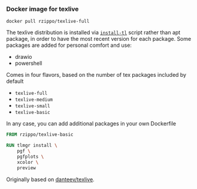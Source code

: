 ### Docker image for texlive

`docker pull rzippo/texlive-full`

The texlive distribution is installed via [`install-tl`](https://www.tug.org/texlive/quickinstall.html) script rather than apt package, in order to have the most recent version for each package.
Some packages are added for personal comfort and use:
- drawio
- powershell

Comes in four flavors, based on the number of tex packages included by default
- `texlive-full`
- `texlive-medium`
- `texlive-small`
- `texlive-basic`

In any case, you can add additional packages in your own Dockerfile

```dockerfile
FROM rzippo/texlive-basic

RUN tlmgr install \
    pgf \
    pgfplots \
    xcolor \
    preview
```

Originally based on [danteev/texlive](https://github.com/dante-ev/docker-texlive).